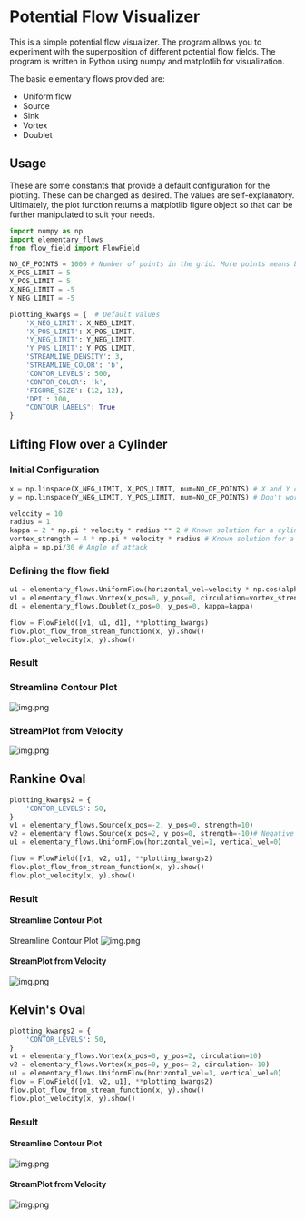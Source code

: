 # Potential Flow Visualizer

This is a simple potential flow visualizer. The program allows you to experiment with the superposition of different potential flow fields. The program is written in Python using numpy and matplotlib for visualization.

The basic elementary flows provided are:

- Uniform flow
- Source
- Sink
- Vortex
- Doublet

## Usage
These are some constants that provide a default configuration for the plotting. These can be changed as desired. The values are self-explanatory.
Ultimately, the plot function returns a matplotlib figure object so that can be further manipulated to suit your needs.
```python
import numpy as np
import elementary_flows
from flow_field import FlowField

NO_OF_POINTS = 1000 # Number of points in the grid. More points means better resolution but slower computation
X_POS_LIMIT = 5
Y_POS_LIMIT = 5
X_NEG_LIMIT = -5
Y_NEG_LIMIT = -5

plotting_kwargs = {  # Default values
    'X_NEG_LIMIT': X_NEG_LIMIT,
    'X_POS_LIMIT': X_POS_LIMIT,
    'Y_NEG_LIMIT': Y_NEG_LIMIT,
    'Y_POS_LIMIT': Y_POS_LIMIT,
    'STREAMLINE_DENSITY': 3,
    'STREAMLINE_COLOR': 'b',
    'CONTOR_LEVELS': 500,
    'CONTOR_COLOR': 'k',
    'FIGURE_SIZE': (12, 12),
    'DPI': 100,
    "CONTOUR_LABELS": True
}
```
## Lifting Flow over a Cylinder
### Initial Configuration
```python
x = np.linspace(X_NEG_LIMIT, X_POS_LIMIT, num=NO_OF_POINTS) # X and Y coordinates for the grid
y = np.linspace(Y_NEG_LIMIT, Y_POS_LIMIT, num=NO_OF_POINTS) # Don't worry, Meshgrid is done internally

velocity = 10
radius = 1
kappa = 2 * np.pi * velocity * radius ** 2 # Known solution for a cylinder
vortex_strength = 4 * np.pi * velocity * radius # Known solution for a cylinder
alpha = np.pi/30 # Angle of attack
```

### Defining the flow field
```python
u1 = elementary_flows.UniformFlow(horizontal_vel=velocity * np.cos(alpha), vertical_vel=velocity * np.sin(alpha))
v1 = elementary_flows.Vortex(x_pos=0, y_pos=0, circulation=vortex_strength)
d1 = elementary_flows.Doublet(x_pos=0, y_pos=0, kappa=kappa)

flow = FlowField([v1, u1, d1], **plotting_kwargs)
flow.plot_flow_from_stream_function(x, y).show()
flow.plot_velocity(x, y).show()
```

### Result
### Streamline Contour Plot
![img.png](ContorPlot.png)

### StreamPlot from Velocity
![img.png](Velocity.png)

## Rankine Oval

```python
plotting_kwargs2 = {
    'CONTOR_LEVELS': 50,
}
v1 = elementary_flows.Source(x_pos=-2, y_pos=0, strength=10)
v2 = elementary_flows.Source(x_pos=2, y_pos=0, strength=-10)# Negative strength is a sink
u1 = elementary_flows.UniformFlow(horizontal_vel=1, vertical_vel=0)

flow = FlowField([v1, v2, u1], **plotting_kwargs2)
flow.plot_flow_from_stream_function(x, y).show()
flow.plot_velocity(x, y).show()
```
### Result
#### Streamline Contour Plot

Streamline Contour Plot
![img.png](StremalinesRakineOval.png)

#### StreamPlot from Velocity

![img.png](StreamPlotRankineOval.png)


## Kelvin's Oval

```python
plotting_kwargs2 = {
    'CONTOR_LEVELS': 50,
}
v1 = elementary_flows.Vortex(x_pos=0, y_pos=2, circulation=10)
v2 = elementary_flows.Vortex(x_pos=0, y_pos=-2, circulation=-10)
u1 = elementary_flows.UniformFlow(horizontal_vel=1, vertical_vel=0)
flow = FlowField([v1, v2, u1], **plotting_kwargs2)
flow.plot_flow_from_stream_function(x, y).show()
flow.plot_velocity(x, y).show()
```

### Result
#### Streamline Contour Plot
![img.png](StreamLinesKelvinOval.png)
#### StreamPlot from Velocity
![img.png](StreamPlotKelvinOval.png)